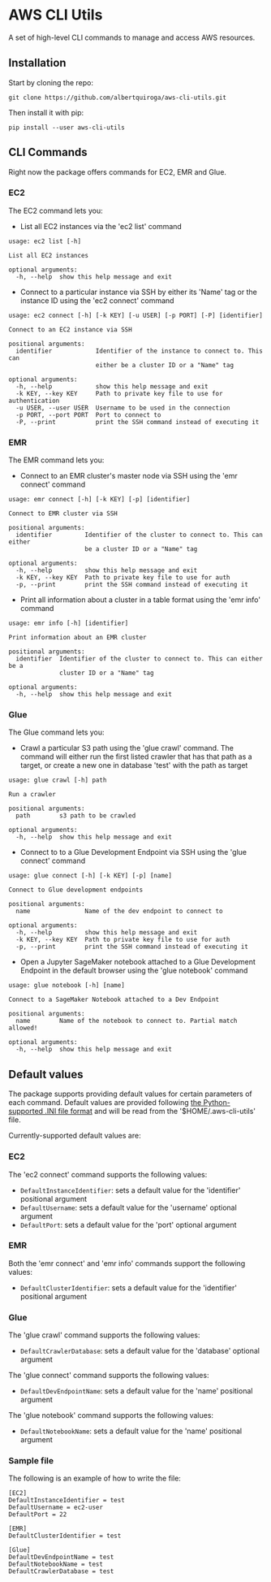 # AWS CLI Utils
A set of high-level CLI commands to manage and access AWS resources. 

## Installation

Start by cloning the repo:

```
git clone https://github.com/albertquiroga/aws-cli-utils.git
```

Then install it with pip:

```
pip install --user aws-cli-utils
```

## CLI Commands
Right now the package offers commands for EC2, EMR and Glue. 

### EC2
The EC2 command lets you:

* List all EC2 instances via the 'ec2 list' command

```
usage: ec2 list [-h]

List all EC2 instances

optional arguments:
  -h, --help  show this help message and exit
```

* Connect to a particular instance via SSH by either its 'Name' tag or the instance ID using the 'ec2 connect' command

```
usage: ec2 connect [-h] [-k KEY] [-u USER] [-p PORT] [-P] [identifier]

Connect to an EC2 instance via SSH

positional arguments:
  identifier            Identifier of the instance to connect to. This can
                        either be a cluster ID or a "Name" tag

optional arguments:
  -h, --help            show this help message and exit
  -k KEY, --key KEY     Path to private key file to use for authentication
  -u USER, --user USER  Username to be used in the connection
  -p PORT, --port PORT  Port to connect to
  -P, --print           print the SSH command instead of executing it
```

### EMR

The EMR command lets you:

* Connect to an EMR cluster's master node via SSH using the 'emr connect' command

```
usage: emr connect [-h] [-k KEY] [-p] [identifier]

Connect to EMR cluster via SSH

positional arguments:
  identifier         Identifier of the cluster to connect to. This can either
                     be a cluster ID or a "Name" tag

optional arguments:
  -h, --help         show this help message and exit
  -k KEY, --key KEY  Path to private key file to use for auth
  -p, --print        print the SSH command instead of executing it
```

* Print all information about a cluster in a table format using the 'emr info' command

```
usage: emr info [-h] [identifier]

Print information about an EMR cluster

positional arguments:
  identifier  Identifier of the cluster to connect to. This can either be a
              cluster ID or a "Name" tag

optional arguments:
  -h, --help  show this help message and exit
```

### Glue

The Glue command lets you:

* Crawl a particular S3 path using the 'glue crawl' command. The command will either run the first listed crawler that has that path as a target, or create a new one in database 'test' with the path as target 

```
usage: glue crawl [-h] path

Run a crawler

positional arguments:
  path        s3 path to be crawled

optional arguments:
  -h, --help  show this help message and exit
```

* Connect to to a Glue Development Endpoint via SSH using the 'glue connect' command

```
usage: glue connect [-h] [-k KEY] [-p] [name]

Connect to Glue development endpoints

positional arguments:
  name               Name of the dev endpoint to connect to

optional arguments:
  -h, --help         show this help message and exit
  -k KEY, --key KEY  Path to private key file to use for auth
  -p, --print        print the SSH command instead of executing it
```

* Open a Jupyter SageMaker notebook attached to a Glue Development Endpoint in the default browser using the 'glue notebook' command

```
usage: glue notebook [-h] [name]

Connect to a SageMaker Notebook attached to a Dev Endpoint

positional arguments:
  name        Name of the notebook to connect to. Partial match allowed!

optional arguments:
  -h, --help  show this help message and exit
``` 

## Default values

The package supports providing default values for certain parameters of each command. Default values are provided following [the Python-supported .INI file format](https://docs.python.org/3/library/configparser.html#supported-ini-file-structure) and will be read from the '$HOME/.aws-cli-utils' file.

Currently-supported default values are:

### EC2  

The 'ec2 connect' command supports the following values:

* `DefaultInstanceIdentifier`: sets a default value for the 'identifier' positional argument
* `DefaultUsername`: sets a default value for the 'username' optional argument
* `DefaultPort`: sets a default value for the 'port' optional argument

### EMR

Both the 'emr connect' and 'emr info' commands support the following values:

* `DefaultClusterIdentifier`: sets a default value for the 'identifier' positional argument

### Glue

The 'glue crawl' command supports the following values:

* `DefaultCrawlerDatabase`: sets a default value for the 'database' optional argument

The 'glue connect' command supports the following values:

* `DefaultDevEndpointName`: sets a default value for the 'name' positional argument

The 'glue notebook' command supports the following values:

* `DefaultNotebookName`: sets a default value for the 'name' positional argument

### Sample file

The following is an example of how to write the file:

```
[EC2]
DefaultInstanceIdentifier = test
DefaultUsername = ec2-user
DefaultPort = 22

[EMR]
DefaultClusterIdentifier = test

[Glue]
DefaultDevEndpointName = test
DefaultNotebookName = test
DefaultCrawlerDatabase = test
```

